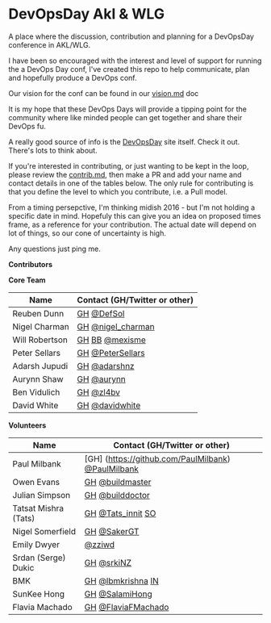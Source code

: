 # DevOpsDay Akl & WLG
A place where the discussion, contribution and planning for a DevOpsDay conference in AKL/WLG.

I have been so encouraged with the interest and level of support for running the a DevOps Day conf, I've created this repo to help communicate, plan and hopefully produce a DevOps conf.

Our vision for the conf can be found in our [vision.md](Vision.md) doc

It is my hope that these DevOps Days will provide a tipping point for the community where like minded people can get together and share their DevOps fu.

A really good source of info is the [DevOpsDay](http://www.devopsdays.org/pages/organizing/) site itself. Check it out. There's lots to think about.

If you're interested in contributing, or just wanting to be kept in the loop, please review the [contrib.md](Contrib.md), then make a PR and add your name and contact details in one of the tables below. The only rule for contributing is that you define the level to which you contribute, i.e. a Pull model.

From a timing persepctive, I'm thinking midish 2016 - but I'm not holding a specific date in mind. Hopefuly this can give you an idea on proposed times frame, as a reference for your contribution.  The actual date will depend on lot of things, so our cone of uncertainty is high.

Any questions just ping me.

**Contributors**

**Core Team**

| Name          |Contact (GH/Twitter or other)
| ------------- |---------------|
| Reuben Dunn   | [GH](https://github.com/DefSol) [@DefSol](https://twitter.com/DefSol) |
| Nigel Charman | [GH](https://github.com/nigelcharman) [@nigel_charman](https://twitter.com/nigel_charman)|
| Will Robertson | [GH](https://github.com/mexisme) [BB](https://bitbucket.org/mexisme) [@mexisme](https://twitter.com/mexisme)|
| Peter Sellars | [GH](https://github.com/petersellars) [@PeterSellars](https://twitter.com/petersellars)|
| Adarsh Jupudi | [GH](https://github.com/jcadarsh) [@adarshnz](https://twitter.com/adarshnz)|
| Aurynn Shaw   | [GH](https://github.com/aurynn) [@aurynn](https://twitter.com/aurynn)|
| Ben Vidulich | [GH](https://github.com/zl4bv) [@zl4bv](https://twitter.com/zl4bv) |
| David White | [GH](https://github.com/credible) [@davidwhite](https://twitter.com/davidwhite) |

**Volunteers**

| Name          |Contact (GH/Twitter or other)
| ------------- |---------------|
| Paul Milbank	| [GH] (https://github.com/PaulMilbank) [@PaulMilbank](https://twitter.com/PaulMilbank)
| Owen Evans    | [GH](https://github.com/buildmaster) [@buildmaster](https://twitter.com/buildmaster)|
| Julian Simpson | [GH](https://github.com/builddoctor) [@builddoctor](https://twitter.com/builddoctor) |
| Tatsat Mishra (Tats) | [GH](https://github.com/Tatsinnit) [@Tats_innit](https://twitter.com/Tats_innit) [SO](http://stackoverflow.com/users/1210059/tats-innit) |
| Nigel Somerfield | [GH](https://github.com/sakergt) [@SakerGT](https://twitter.com/SakerGT) |
| Emily Dwyer | [@zziwd](https://twitter.com/zziwd) |
| Srdan (Serge) Dukic | [GH](https://github.com/srkiNZ84) [@srkiNZ](https://twitter.com/srkiNZ) |
| BMK | [GH](https://github.com/LBMKRISHNA) [@lbmkrishna](https://twitter.com/lbmkrishna) [IN](https://nz.linkedin.com/in/bmknz) |
| SunKee Hong | [GH](https://github.com/thesalami) [@SalamiHong](https://twitter.com/SalamiHong) |
| Flavia Machado | [GH](https://github.com/flaviafm) [@FlaviaFMachado](https://twitter.com/FlaviaFMachado) |
